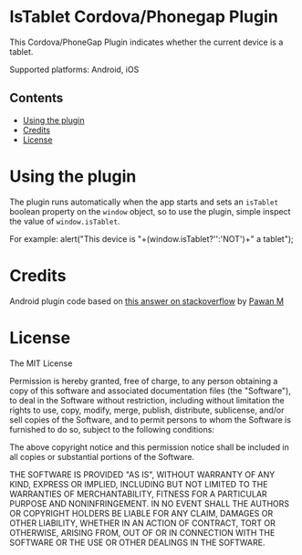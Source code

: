IsTablet Cordova/Phonegap Plugin
=================================
This Cordova/PhoneGap Plugin indicates whether the current device is a tablet.

Supported platforms: Android, iOS

## Contents

* [Using the plugin](#using-the-plugin)
* [Credits](#credits)
* [License](#license)
 
# Using the plugin
The plugin runs automatically when the app starts and sets an `isTablet` boolean property on the `window` object, so to use the plugin, simple inspect the value of `window.isTablet`.

For example:
    alert("This device is "+(window.isTablet?'':'NOT')+" a tablet");
    
# Credits
Android plugin code based on [this answer on stackoverflow](http://stackoverflow.com/a/18740974/777265) by [Pawan M](http://stackoverflow.com/users/648030/pawan-m)

License
================

The MIT License

Permission is hereby granted, free of charge, to any person obtaining a copy
of this software and associated documentation files (the "Software"), to deal
in the Software without restriction, including without limitation the rights
to use, copy, modify, merge, publish, distribute, sublicense, and/or sell
copies of the Software, and to permit persons to whom the Software is
furnished to do so, subject to the following conditions:

The above copyright notice and this permission notice shall be included in
all copies or substantial portions of the Software.

THE SOFTWARE IS PROVIDED "AS IS", WITHOUT WARRANTY OF ANY KIND, EXPRESS OR
IMPLIED, INCLUDING BUT NOT LIMITED TO THE WARRANTIES OF MERCHANTABILITY,
FITNESS FOR A PARTICULAR PURPOSE AND NONINFRINGEMENT. IN NO EVENT SHALL THE
AUTHORS OR COPYRIGHT HOLDERS BE LIABLE FOR ANY CLAIM, DAMAGES OR OTHER
LIABILITY, WHETHER IN AN ACTION OF CONTRACT, TORT OR OTHERWISE, ARISING FROM,
OUT OF OR IN CONNECTION WITH THE SOFTWARE OR THE USE OR OTHER DEALINGS IN
THE SOFTWARE.